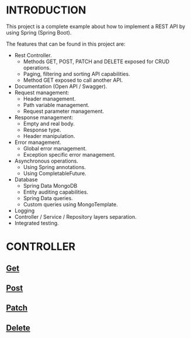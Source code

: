 # INTRODUCTION
This project is a complete example about how to implement a REST API by using Spring (Spring Boot).

The features that can be found in this project are:
- Rest Controller.
  - Methods GET, POST, PATCH and DELETE exposed for CRUD operations.
  - Paging, filtering and sorting API capabilities.
  - Method GET exposed to call another API.
- Documentation (Open API / Swagger).
- Request management:
  - Header management.
  - Path variable management.
  - Request parameter management.
- Response management:
  - Empty and real body.
  - Response type.
  - Header manipulation.
- Error management.
  - Global error management.
  - Exception specific error management.
- Asynchronous operations.
  - Using Spring annotations.
  - Using CompletableFuture.
- Database
  - Spring Data MongoDB
  - Entity auditing capabilities.
  - Spring Data queries.
  - Custom queries using MongoTemplate.
- Logging
- Controller / Service / Repository layers separation.
- Integrated testing.

# CONTROLLER
## [Get]()

## [Post]()

## [Patch]()

## [Delete]()